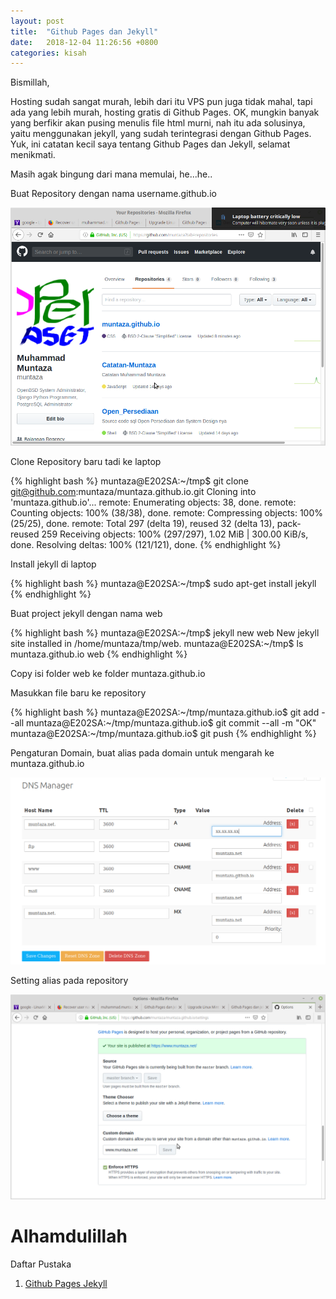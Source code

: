 ```yaml
---
layout: post
title:  "Github Pages dan Jekyll"
date:   2018-12-04 11:26:56 +0800
categories: kisah
---
```


Bismillah,

Hosting sudah sangat murah, lebih dari itu VPS pun juga tidak mahal, tapi ada yang lebih murah, hosting gratis di Github Pages. OK, mungkin banyak yang berfikir akan pusing menulis file html murni, nah itu ada solusinya, yaitu menggunakan jekyll, yang sudah terintegrasi dengan Github Pages. Yuk, ini catatan kecil saya tentang Github Pages dan Jekyll, selamat menikmati.

Masih agak bingung dari mana memulai, he...he..

Buat Repository dengan nama username.github.io

![Gambar1](/assets/github1.png)

Clone Repository baru tadi ke laptop

{% highlight bash %}
muntaza@E202SA:~/tmp$ git clone git@github.com:muntaza/muntaza.github.io.git
Cloning into 'muntaza.github.io'...
remote: Enumerating objects: 38, done.
remote: Counting objects: 100% (38/38), done.
remote: Compressing objects: 100% (25/25), done.
remote: Total 297 (delta 19), reused 32 (delta 13), pack-reused 259
Receiving objects: 100% (297/297), 1.02 MiB | 300.00 KiB/s, done.
Resolving deltas: 100% (121/121), done.
{% endhighlight %}


Install jekyll di laptop

{% highlight bash %}
muntaza@E202SA:~/tmp$ sudo apt-get install jekyll
{% endhighlight %}

Buat project jekyll dengan nama web

{% highlight bash %}
muntaza@E202SA:~/tmp$ jekyll new web
New jekyll site installed in /home/muntaza/tmp/web.
muntaza@E202SA:~/tmp$ ls
muntaza.github.io  web
{% endhighlight %}

Copy isi folder web ke folder muntaza.github.io

Masukkan file baru ke repository

{% highlight bash %}
muntaza@E202SA:~/tmp/muntaza.github.io$ git add --all
muntaza@E202SA:~/tmp/muntaza.github.io$ git commit --all -m "OK"
muntaza@E202SA:~/tmp/muntaza.github.io$ git push
{% endhighlight %}

Pengaturan Domain, buat alias pada domain untuk mengarah ke muntaza.github.io

![Gambar2](/assets/domain1.png)

Setting alias pada repository

![Gambar3](/assets/github2.png)


# Alhamdulillah


Daftar Pustaka

1. [Github Pages Jekyll](https://www.google.com/search?q=github+pages+jekyll)
